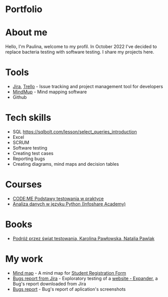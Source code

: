 # Portfolio
# About me
Hello, I'm Paulina, welcome to my profil. 
In October 2022 I've decided to replace bacteria testing with software testing. I share my projects here.

# Tools
  - [Jira](https://www.atlassian.com/software/jira0), [Trello](https://trello.com/) - Issue tracking and project management tool for developers
  - [MindMup](https://www.mindmup.com/) - Mind mapping software
  - Github
# Tech skills
  - SQL
https://sqlbolt.com/lesson/select_queries_introduction
  - Excel 
  - SCRUM
  - Software testing
  - Creating test cases
  - Reporting bugs
  - Creating diagrams, mind maps and decision tables
# Courses
  - [CODE:ME Podstawy testowania w praktyce](https://codeme.pl/testowanie-zdalnie/)
  - [Analiza danych w języku Python (Infoshare Academy)](https://infoshareacademy.com/)
# Books
  - [Podróż przez świat testowania, Karolina Pawłowska, Natalia Pawlak](https://www.funwithbugs.com/store/)
 # My work
 - [Mind map](https://drive.google.com/file/d/1N682KgzyqZFY9rNiXinJQ6kmcBnKzHpS/view?usp=share_link) - A mind map for [Student Registration Form](https://demoqa.com/automation-practice-form)
 - [Bugs report from Jira](https://drive.google.com/file/d/1MMHXz2F2TVkX5-vA5sbFSKUcXfa0xWX7/view?usp=share_link) - Exploratory testing of a [website - Expander](https://www.expander.pl/), a Bug's report downloaded from Jira 
 - [Bugs report](https://drive.google.com/file/d/1LDbqxUY9XQsb7IwyTQ03eLgZ5b901foj/view?usp=share_link) - Bug's report of aplication's screenshots 
 

